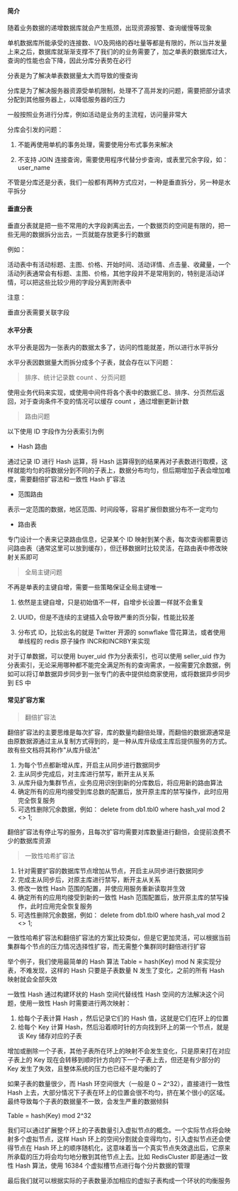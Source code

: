 #### 简介

随着业务数据的递增数据库就会产生瓶颈，出现资源报警、查询缓慢等现象

单机数据库所能承受的连接数、I/O及网络的吞吐量等都是有限的，所以当并发量上来之后，数据库就渐渐支撑不了我们的的业务需要了，加之单表的数据库过大，查询的性能也会下降，因此分库分表势在必行

分表是为了解决单表数据量太大而导致的慢查询

分库是为了解决服务器资源受单机限制，处理不了高并发的问题，需要把部分请求分配到其他服务器上，以降低服务器的压力


一般按照业务进行分库，例如活动是业务的主流程，访问量非常大

分库会引发的问题：

1. 不能再使用单机的事务处理，需要使用分布式事务来解决

2. 不支持 JOIN 连接查询，需要使用程序代替分步查询，或表里冗余字段，如： user_name


不管是分库还是分表，我们一般都有两种方式应对，一种是垂直拆分，另一种是水平拆分

#### 垂直分表

垂直分表就是把一些不常用的大字段剥离出去，一个数据页的空间是有限的，把一些无用的数据拆分出去，一页就能存放更多行的数据

例如：

活动表中有活动标题、主图、价格、开始时间、活动详情、点击量、收藏量，一个活动列表通常会有标题、主图、价格，其他字段并不是常用到的，特别是活动详情，可以把这些比较少用的字段分离到附表中

注意：

垂直分表需要关联字段

#### 水平分表

水平分表是因为一张表内的数据太多了，访问的性能就差，所以进行水平拆分

水平分表因数据量大而拆分成多个子表，就会存在以下问题：

> 排序、统计记录数 count 、分页问题

使用业务代码来实现，或使用中间件将各个表中的数据汇总、排序、分页然后返回，对于查询条件不变的情况可以缓存 count ，通过增删更新计数

> 路由问题

以下使用 ID 字段作为分表索引为例

- Hash 路由

通过记录 ID 进行 Hash 运算，将 Hash 运算得到的结果再对子表数进行取模，这样就能均匀的将数据分到不同的子表上，数据分布均匀，但后期增加子表会增加难度，需要翻倍扩容法和一致性 Hash 扩容法

- 范围路由

表示一定范围的数据，地区范围、时间段等，容易扩展但数据分布不一定均匀

- 路由表

专门设计一个表来记录路由信息，记录某个 ID 映射到某个表，每次查询都需要访问路由表（通常这里可以放到缓存），但迁移数据时比较灵活，在路由表中修改映射关系即可

> 全局主键问题

不再是单表的主键自增，需要一些策略保证全局主键唯一

1. 依然是主键自增，只是初始值不一样，自增步长设置一样就不会重复

2. UUID，但是不连续的主键插入会导致严重的页分裂，性能比较差

3. 分布式 ID，比较出名的就是 Twitter 开源的 sonwflake 雪花算法，或者使用单线程的 redis 原子操作 INCR和INCRBY来实现

对于订单数据，可以使用 buyer_uid 作为分表索引，也可以使用 seller_uid 作为分表索引，无论采用哪种都不能完全满足所有的查询需求，一般需要冗余数据，例如可以将订单数据异步同步到一张专门的表中提供给商家使用，或将数据异步同步到 ES 中

#### 常见扩容方案

> 翻倍扩容法

翻倍扩容法的主要思维是每次扩容，库的数量均翻倍处理，而翻倍的数据源通常是由原数据源通过主从复制方式得到的，是一种从库升级成主库后提供服务的方式。故有些文档将其称作"从库升级法"

1. 为每个节点都新增从库，开启主从同步进行数据同步
2. 主从同步完成后，对主库进行禁写，断开主从关系
3. 从库升级为集群节点，业务应用识别到新的分库数后，将应用新的路由算法
4. 确定所有的应用均接受到库总数的配置后，放开原主库的禁写操作，此时应用完全恢复服务
5. 可选性删除冗余数据，例如： delete from db1.tbl0 where hash_val mod 2 <> 1;


翻倍扩容法有停止写的服务，且每次扩容均需要对库数量进行翻倍，会提前浪费不少的数据库资源

> 一致性哈希扩容法

1. 针对需要扩容的数据库节点增加从节点，开启主从同步进行数据同步
2. 完成主从同步后，对原主库进行禁写，断开主从关系
3. 修改一致性 Hash 范围的配置，并使应用服务重新读取并生效
4. 确定所有的应用均接受到新的一致性 Hash 范围配置后，放开原主库的禁写操作，此时应用完全恢复服务
5. 可选性删除冗余数据，例如： delete from db1.tbl0 where hash_val mod 2 <> 1;

一致性哈希扩容法和翻倍扩容法的方案比较类似，但是它更加灵活，可以根据当前集群每个节点的压力情况选择性扩容，而无需整个集群同时翻倍进行扩容


举个例子，我们使用最简单的 Hash 算法 Table = hash(Key) mod N 来实现分表，不难发现，这样的 Hash 只要是子表数量 N 发生了变化，之前的所有 Hash 映射就会全部失效

一致性 Hash 通过构建环状的 Hash 空间代替线性 Hash 空间的方法解决这个问题，使用一致性 Hash 时需要进行两次映射：

1. 给每个子表计算 Hash ，然后记录它们的 Hash 值，这就是它们在环上的位置
2. 给每个 Key 计算 Hash，然后沿着顺时针的方向找到环上的第一个节点，就是该 Key 储存对应的子表


增加或删除一个子表，其他子表所在环上的映射不会发生变化，只是原来打在对应子表上的 Key 现在会转移到顺时针方向的下一个子表上去，但还是有少部分的 Key 发生了失效，且整体系统的压力也已经不是均衡的了

如果子表的数量很少，而 Hash 环空间很大（一般是 0 ~ 2^32），直接进行一致性 Hash 上去，大部分情况下子表在环上的位置会很不均匀，挤在某个很小的区域。最终导致每个子表的数据量不一致，会发生严重的数据倾斜

Table = hash(Key) mod 2^32

我们可以通过扩展整个环上的子表数量引入虚拟节点的概念。一个实际节点将会映射多个虚拟节点，这样 Hash 环上的空间分割就会变得均匀，引入虚拟节点还会使得节点在 Hash 环上的顺序随机化，这意味着当一个真实节点失效退出后，它原来所承载的压力将会均匀地分散到其他节点上去。比如 RedisCluster 即是通过一致性 Hash 算法，使用 16384 个虚拟槽节点进行每个分片数据的管理

最后我们就可以根据实际的子表数量添加相应的虚拟子表构成一个环状的均衡服务
